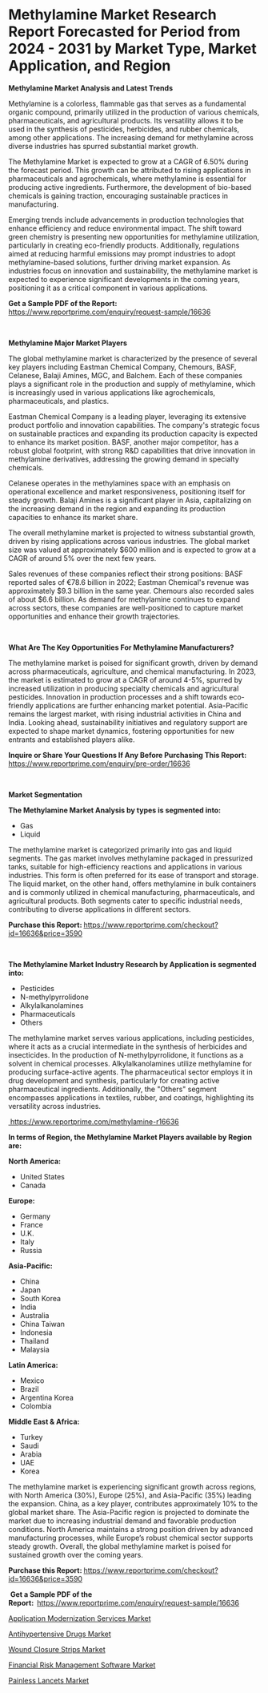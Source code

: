 <p><h1>Methylamine Market Research Report Forecasted for Period from 2024 -  2031 by Market Type, Market Application, and Region</h1></p><p><strong>Methylamine Market Analysis and Latest Trends</strong></p>
<p><p>Methylamine is a colorless, flammable gas that serves as a fundamental organic compound, primarily utilized in the production of various chemicals, pharmaceuticals, and agricultural products. Its versatility allows it to be used in the synthesis of pesticides, herbicides, and rubber chemicals, among other applications. The increasing demand for methylamine across diverse industries has spurred substantial market growth.</p><p>The Methylamine Market is expected to grow at a CAGR of 6.50% during the forecast period. This growth can be attributed to rising applications in pharmaceuticals and agrochemicals, where methylamine is essential for producing active ingredients. Furthermore, the development of bio-based chemicals is gaining traction, encouraging sustainable practices in manufacturing. </p><p>Emerging trends include advancements in production technologies that enhance efficiency and reduce environmental impact. The shift toward green chemistry is presenting new opportunities for methylamine utilization, particularly in creating eco-friendly products. Additionally, regulations aimed at reducing harmful emissions may prompt industries to adopt methylamine-based solutions, further driving market expansion. As industries focus on innovation and sustainability, the methylamine market is expected to experience significant developments in the coming years, positioning it as a critical component in various applications.</p></p>
<p><strong>Get a Sample PDF of the Report:&nbsp;</strong> <a href="https://www.reportprime.com/enquiry/request-sample/16636?utm_campaign=1861&utm_medium=2&utm_source=Github&utm_content=ia&utm_term=23112024&utm_id=methylamine">https://www.reportprime.com/enquiry/request-sample/16636</a></p>
<p>&nbsp;</p>
<p><strong>Methylamine Major Market Players</strong></p>
<p><p>The global methylamine market is characterized by the presence of several key players including Eastman Chemical Company, Chemours, BASF, Celanese, Balaji Amines, MGC, and Balchem. Each of these companies plays a significant role in the production and supply of methylamine, which is increasingly used in various applications like agrochemicals, pharmaceuticals, and plastics.</p><p>Eastman Chemical Company is a leading player, leveraging its extensive product portfolio and innovation capabilities. The company's strategic focus on sustainable practices and expanding its production capacity is expected to enhance its market position. BASF, another major competitor, has a robust global footprint, with strong R&D capabilities that drive innovation in methylamine derivatives, addressing the growing demand in specialty chemicals.</p><p>Celanese operates in the methylamines space with an emphasis on operational excellence and market responsiveness, positioning itself for steady growth. Balaji Amines is a significant player in Asia, capitalizing on the increasing demand in the region and expanding its production capacities to enhance its market share.</p><p>The overall methylamine market is projected to witness substantial growth, driven by rising applications across various industries. The global market size was valued at approximately $600 million and is expected to grow at a CAGR of around 5% over the next few years.</p><p>Sales revenues of these companies reflect their strong positions: BASF reported sales of €78.6 billion in 2022; Eastman Chemical's revenue was approximately $9.3 billion in the same year. Chemours also recorded sales of about $6.6 billion. As demand for methylamine continues to expand across sectors, these companies are well-positioned to capture market opportunities and enhance their growth trajectories.</p></p>
<p>&nbsp;</p>
<p><strong>What Are The Key Opportunities For Methylamine Manufacturers?</strong></p>
<p><p>The methylamine market is poised for significant growth, driven by demand across pharmaceuticals, agriculture, and chemical manufacturing. In 2023, the market is estimated to grow at a CAGR of around 4-5%, spurred by increased utilization in producing specialty chemicals and agricultural pesticides. Innovation in production processes and a shift towards eco-friendly applications are further enhancing market potential. Asia-Pacific remains the largest market, with rising industrial activities in China and India. Looking ahead, sustainability initiatives and regulatory support are expected to shape market dynamics, fostering opportunities for new entrants and established players alike.</p></p>
<p><strong>Inquire or Share Your Questions If Any Before Purchasing This Report:</strong> <a href="https://www.reportprime.com/enquiry/pre-order/16636?utm_campaign=1861&utm_medium=2&utm_source=Github&utm_content=ia&utm_term=23112024&utm_id=methylamine">https://www.reportprime.com/enquiry/pre-order/16636</a></p>
<p>&nbsp;</p>
<p><strong>Market Segmentation</strong></p>
<p><strong>The Methylamine Market Analysis by types is segmented into:</strong></p>
<p><ul><li>Gas</li><li>Liquid</li></ul></p>
<p><p>The methylamine market is categorized primarily into gas and liquid segments. The gas market involves methylamine packaged in pressurized tanks, suitable for high-efficiency reactions and applications in various industries. This form is often preferred for its ease of transport and storage. The liquid market, on the other hand, offers methylamine in bulk containers and is commonly utilized in chemical manufacturing, pharmaceuticals, and agricultural products. Both segments cater to specific industrial needs, contributing to diverse applications in different sectors.</p></p>
<p><strong>Purchase this Report:&nbsp;</strong><a href="https://www.reportprime.com/checkout?id=16636&price=3590&utm_campaign=1861&utm_medium=2&utm_source=Github&utm_content=ia&utm_term=23112024&utm_id=methylamine">https://www.reportprime.com/checkout?id=16636&price=3590</a></p>
<p>&nbsp;</p>
<p><strong>The Methylamine Market Industry Research by Application is segmented into:</strong></p>
<p><ul><li>Pesticides</li><li>N-methylpyrrolidone</li><li>Alkylalkanolamines</li><li>Pharmaceuticals</li><li>Others</li></ul></p>
<p><p>The methylamine market serves various applications, including pesticides, where it acts as a crucial intermediate in the synthesis of herbicides and insecticides. In the production of N-methylpyrrolidone, it functions as a solvent in chemical processes. Alkylalkanolamines utilize methylamine for producing surface-active agents. The pharmaceutical sector employs it in drug development and synthesis, particularly for creating active pharmaceutical ingredients. Additionally, the "Others" segment encompasses applications in textiles, rubber, and coatings, highlighting its versatility across industries.</p></p>
<p><a href="https://www.reportprime.com/methylamine-r16636?utm_campaign=1861&utm_medium=2&utm_source=Github&utm_content=ia&utm_term=23112024&utm_id=methylamine">&nbsp;https://www.reportprime.com/methylamine-r16636</a></p>
<p><strong>In terms of Region, the Methylamine Market Players available by Region are:</strong></p>
<p>
    <p> <strong> North America: </strong>
        <ul>
            <li>United States</li>
            <li>Canada</li>
        </ul>
        </p> 
    <p> <strong> Europe: </strong>
        <ul>
            <li>Germany</li>
            <li>France</li>
            <li>U.K.</li>
            <li>Italy</li>
            <li>Russia</li>
        </ul>
        </p> 
    <p> <strong> Asia-Pacific: </strong>
        <ul>
            <li>China</li>
            <li>Japan</li>
            <li>South Korea</li>
            <li>India</li>
            <li>Australia</li>
            <li>China Taiwan</li>
            <li>Indonesia</li>
            <li>Thailand</li>
            <li>Malaysia</li>
        </ul>
        </p> 
    <p> <strong> Latin America: </strong>
        <ul>
            <li>Mexico</li>
            <li>Brazil</li>
            <li>Argentina Korea</li>
            <li>Colombia</li>
        </ul>
        </p> 
    <p> <strong> Middle East & Africa: </strong>
        <ul>
            <li>Turkey</li>
            <li>Saudi</li>
            <li>Arabia</li>
            <li>UAE</li>
            <li>Korea</li>
        </ul>
    </p>
    </p>
<p><p>The methylamine market is experiencing significant growth across regions, with North America (30%), Europe (25%), and Asia-Pacific (35%) leading the expansion. China, as a key player, contributes approximately 10% to the global market share. The Asia-Pacific region is projected to dominate the market due to increasing industrial demand and favorable production conditions. North America maintains a strong position driven by advanced manufacturing processes, while Europe’s robust chemical sector supports steady growth. Overall, the global methylamine market is poised for sustained growth over the coming years.</p></p>
<p><strong>Purchase this Report: </strong><a href="https://www.reportprime.com/checkout?id=16636&price=3590&utm_campaign=1861&utm_medium=2&utm_source=Github&utm_content=ia&utm_term=23112024&utm_id=methylamine">https://www.reportprime.com/checkout?id=16636&price=3590</a></p>
<p>&nbsp;<strong>Get a Sample PDF of the Report:&nbsp;&nbsp;</strong><a href="https://www.reportprime.com/enquiry/request-sample/16636?utm_campaign=1861&utm_medium=2&utm_source=Github&utm_content=ia&utm_term=23112024&utm_id=methylamine">https://www.reportprime.com/enquiry/request-sample/16636</a></p>
<p><strong></strong></p>
<p><p><a href="https://issuu.com/reportprime-2/docs/application-modernization-services-_d958a9aa5d1e7c?utm_campaign=1861&utm_medium=2&utm_source=Github&utm_content=ia&utm_term=23112024&utm_id=methylamine">Application Modernization Services Market</a></p><p><a href="https://www.linkedin.com/pulse/antihypertensive-drugs-market-size-analysis-2024-2031-sustained-sc1cf?utm_campaign=1861&utm_medium=2&utm_source=Github&utm_content=ia&utm_term=23112024&utm_id=methylamine">Antihypertensive Drugs Market</a></p><p><a href="https://www.linkedin.com/pulse/market-revenue-forecast-wound-closure-strips-industry-cagr-rkbse?utm_campaign=1861&utm_medium=2&utm_source=Github&utm_content=ia&utm_term=23112024&utm_id=methylamine">Wound Closure Strips Market</a></p><p><a href="https://issuu.com/reportprime-2/docs/financial-risk-management-software-_80906f99b981ef?utm_campaign=1861&utm_medium=2&utm_source=Github&utm_content=ia&utm_term=23112024&utm_id=methylamine">Financial Risk Management Software Market</a></p><p><a href="https://www.linkedin.com/pulse/comprehensive-breakdown-painless-lancets-markets-45-cagr-2024-2031-eypie?utm_campaign=1861&utm_medium=2&utm_source=Github&utm_content=ia&utm_term=23112024&utm_id=methylamine">Painless Lancets Market</a></p></p>
